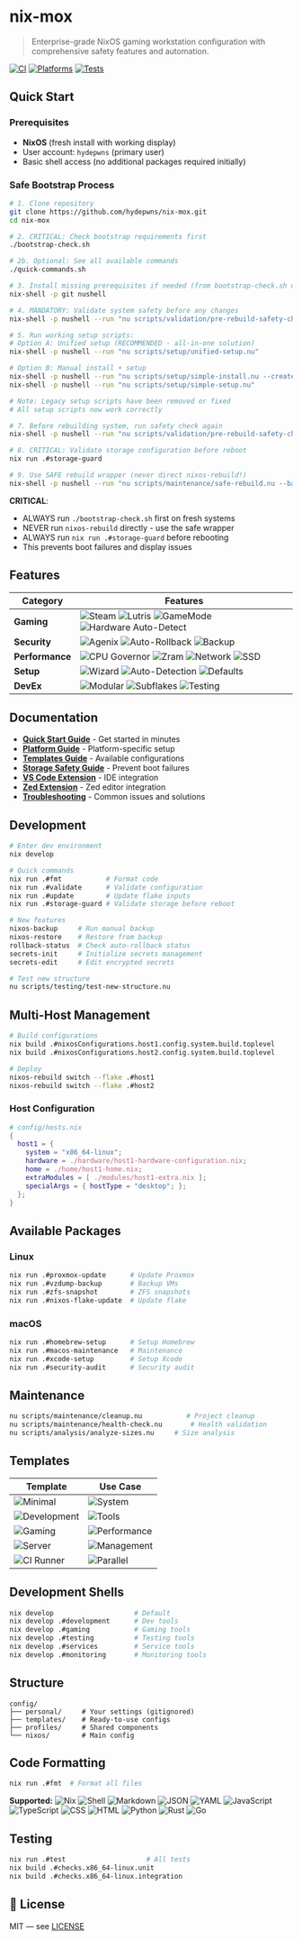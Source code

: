 # nix-mox

> Enterprise-grade NixOS gaming workstation configuration with comprehensive safety features and automation.

[![CI](https://github.com/Hydepwns/nix-mox/workflows/CI%20(Simplified)/badge.svg)](https://github.com/Hydepwns/nix-mox/actions/workflows/ci.yml)
[![Platforms](https://img.shields.io/badge/platforms-linux%20%7C%20macos%20%7C%20windows-blue.svg)](https://github.com/Hydepwns/nix-mox/actions)
[![Tests](https://img.shields.io/badge/tests-100%25-brightgreen.svg)](https://github.com/Hydepwns/nix-mox/actions)

## Quick Start

### Prerequisites
- **NixOS** (fresh install with working display)  
- User account: `hydepwns` (primary user)
- Basic shell access (no additional packages required initially)

### Safe Bootstrap Process

```bash
# 1. Clone repository
git clone https://github.com/hydepwns/nix-mox.git
cd nix-mox

# 2. CRITICAL: Check bootstrap requirements first  
./bootstrap-check.sh

# 2b. Optional: See all available commands
./quick-commands.sh

# 3. Install missing prerequisites if needed (from bootstrap-check.sh output)
nix-shell -p git nushell

# 4. MANDATORY: Validate system safety before any changes  
nix-shell -p nushell --run "nu scripts/validation/pre-rebuild-safety-check.nu --verbose"

# 5. Run working setup scripts:
# Option A: Unified setup (RECOMMENDED - all-in-one solution)
nix-shell -p nushell --run "nu scripts/setup/unified-setup.nu"

# Option B: Manual install + setup  
nix-shell -p nushell --run "nu scripts/setup/simple-install.nu --create-dirs"
nix-shell -p nushell --run "nu scripts/setup/simple-setup.nu"

# Note: Legacy setup scripts have been removed or fixed
# All setup scripts now work correctly

# 7. Before rebuilding system, run safety check again
nix-shell -p nushell --run "nu scripts/validation/pre-rebuild-safety-check.nu"

# 8. CRITICAL: Validate storage configuration before reboot
nix run .#storage-guard

# 9. Use SAFE rebuild wrapper (never direct nixos-rebuild!)
nix-shell -p nushell --run "nu scripts/maintenance/safe-rebuild.nu --backup --test-first"
```

**CRITICAL**: 
- ALWAYS run `./bootstrap-check.sh` first on fresh systems
- NEVER run `nixos-rebuild` directly - use the safe wrapper 
- ALWAYS run `nix run .#storage-guard` before rebooting
- This prevents boot failures and display issues

## Features

| Category | Features |
|----------|----------|
| **Gaming** | ![Steam](https://img.shields.io/badge/Steam-Optimized-blue) ![Lutris](https://img.shields.io/badge/Lutris-Supported-orange) ![GameMode](https://img.shields.io/badge/GameMode-Enabled-green) ![Hardware Auto-Detect](https://img.shields.io/badge/Hardware-Auto--Detect-purple) |
| **Security** | ![Agenix](https://img.shields.io/badge/Secrets-Encrypted-red) ![Auto-Rollback](https://img.shields.io/badge/Auto--Rollback-3%20Attempts-orange) ![Backup](https://img.shields.io/badge/Backup-Automated-green) |
| **Performance** | ![CPU Governor](https://img.shields.io/badge/CPU-Performance-blue) ![Zram](https://img.shields.io/badge/Zram-Compressed-green) ![Network](https://img.shields.io/badge/Network-BBR-purple) ![SSD](https://img.shields.io/badge/SSD-Optimized-orange) |
| **Setup** | ![Wizard](https://img.shields.io/badge/Wizard-Interactive-blue) ![Auto-Detection](https://img.shields.io/badge/Auto--Detection-Smart-green) ![Defaults](https://img.shields.io/badge/Defaults-Platform--Adaptive-purple) |
| **DevEx** | ![Modular](https://img.shields.io/badge/Architecture-Modular-blue) ![Subflakes](https://img.shields.io/badge/Subflakes-Ready-green) ![Testing](https://img.shields.io/badge/Testing-Comprehensive-orange) |

## Documentation

- **[Quick Start Guide](docs/QUICK_START.md)** - Get started in minutes
- **[Platform Guide](docs/PLATFORM.md)** - Platform-specific setup
- **[Templates Guide](docs/TEMPLATES.md)** - Available configurations
- **[Storage Safety Guide](docs/STORAGE_SAFETY.md)** - Prevent boot failures
- **[VS Code Extension](docs/VSCODE_EXTENSION.md)** - IDE integration
- **[Zed Extension](docs/ZED_EXTENSION.md)** - Zed editor integration
- **[Troubleshooting](docs/TROUBLESHOOTING.md)** - Common issues and solutions

## Development

```bash
# Enter dev environment
nix develop

# Quick commands
nix run .#fmt           # Format code
nix run .#validate      # Validate configuration
nix run .#update        # Update flake inputs
nix run .#storage-guard # Validate storage before reboot

# New features
nixos-backup     # Run manual backup
nixos-restore    # Restore from backup
rollback-status  # Check auto-rollback status
secrets-init     # Initialize secrets management
secrets-edit     # Edit encrypted secrets

# Test new structure
nu scripts/testing/test-new-structure.nu
```

## Multi-Host Management

```bash
# Build configurations
nix build .#nixosConfigurations.host1.config.system.build.toplevel
nix build .#nixosConfigurations.host2.config.system.build.toplevel

# Deploy
nixos-rebuild switch --flake .#host1
nixos-rebuild switch --flake .#host2
```

### Host Configuration

```nix
# config/hosts.nix
{
  host1 = {
    system = "x86_64-linux";
    hardware = ./hardware/host1-hardware-configuration.nix;
    home = ./home/host1-home.nix;
    extraModules = [ ./modules/host1-extra.nix ];
    specialArgs = { hostType = "desktop"; };
  };
}
```

## Available Packages

### Linux

```bash
nix run .#proxmox-update      # Update Proxmox
nix run .#vzdump-backup       # Backup VMs
nix run .#zfs-snapshot        # ZFS snapshots
nix run .#nixos-flake-update  # Update flake
```

### macOS

```bash
nix run .#homebrew-setup      # Setup Homebrew
nix run .#macos-maintenance   # Maintenance
nix run .#xcode-setup         # Setup Xcode
nix run .#security-audit      # Security audit
```

## Maintenance

```bash
nu scripts/maintenance/cleanup.nu           # Project cleanup
nu scripts/maintenance/health-check.nu       # Health validation
nu scripts/analysis/analyze-sizes.nu     # Size analysis
```

## Templates

| Template | Use Case |
|----------|----------|
| ![Minimal](https://img.shields.io/badge/Minimal-Basic%20System-blue) | ![System](https://img.shields.io/badge/System-Essential%20Tools-lightgrey) |
| ![Development](https://img.shields.io/badge/Development-Software%20Dev-green) | ![Tools](https://img.shields.io/badge/Tools-IDEs%20%7C%20Containers-orange) |
| ![Gaming](https://img.shields.io/badge/Gaming-Workstation-purple) | ![Performance](https://img.shields.io/badge/Performance-Steam%20%7C%20Optimized-red) |
| ![Server](https://img.shields.io/badge/Server-Production-yellow) | ![Management](https://img.shields.io/badge/Management-Monitoring%20%7C%20Tools-blue) |
| ![CI Runner](https://img.shields.io/badge/CI%20Runner-Infrastructure-orange) | ![Parallel](https://img.shields.io/badge/Parallel-Jobs%20%7C%20Metrics-green) |

## Development Shells

```bash
nix develop                    # Default
nix develop .#development      # Dev tools
nix develop .#gaming           # Gaming tools
nix develop .#testing          # Testing tools
nix develop .#services         # Service tools
nix develop .#monitoring       # Monitoring tools
```

## Structure

```
config/
├── personal/     # Your settings (gitignored)
├── templates/    # Ready-to-use configs
├── profiles/     # Shared components
└── nixos/        # Main config
```

## Code Formatting

```bash
nix run .#fmt  # Format all files
```

**Supported:** ![Nix](https://img.shields.io/badge/Nix-5277C3?style=flat&logo=nixos&logoColor=white) ![Shell](https://img.shields.io/badge/Shell-Bash%20%7C%20Zsh%20%7C%20Fish-4EAA25?style=flat&logo=gnu-bash&logoColor=white) ![Markdown](https://img.shields.io/badge/Markdown-000000?style=flat&logo=markdown&logoColor=white) ![JSON](https://img.shields.io/badge/JSON-000000?style=flat&logo=json&logoColor=white) ![YAML](https://img.shields.io/badge/YAML-CB171E?style=flat&logo=yaml&logoColor=white) ![JavaScript](https://img.shields.io/badge/JavaScript-F7DF1E?style=flat&logo=javascript&logoColor=black) ![TypeScript](https://img.shields.io/badge/TypeScript-3178C6?style=flat&logo=typescript&logoColor=white) ![CSS](https://img.shields.io/badge/CSS-1572B6?style=flat&logo=css3&logoColor=white) ![HTML](https://img.shields.io/badge/HTML-E34F26?style=flat&logo=html5&logoColor=white) ![Python](https://img.shields.io/badge/Python-3776AB?style=flat&logo=python&logoColor=white) ![Rust](https://img.shields.io/badge/Rust-000000?style=flat&logo=rust&logoColor=white) ![Go](https://img.shields.io/badge/Go-00ADD8?style=flat&logo=go&logoColor=white)

## Testing

```bash
nix run .#test                    # All tests
nix build .#checks.x86_64-linux.unit
nix build .#checks.x86_64-linux.integration
```

## 📄 License

MIT — see [LICENSE](LICENSE)
